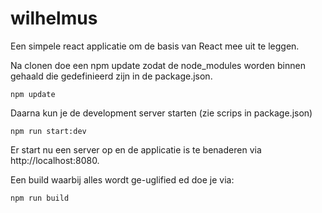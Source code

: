 # wilhelmus

Een simpele react applicatie om de basis van React mee uit te leggen.

Na clonen doe een npm update zodat de node_modules worden binnen gehaald die gedefinieerd zijn in de package.json.
```
npm update
```

Daarna kun je de development server starten (zie scrips in package.json)
```
npm run start:dev
```

Er start nu een server op en de applicatie is te benaderen via http://localhost:8080.

Een build waarbij alles wordt ge-uglified ed doe je via:
```
npm run build
```

